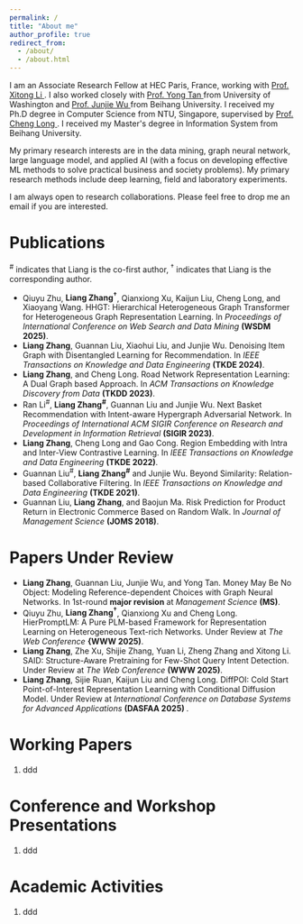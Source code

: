 ```yaml
---
permalink: /
title: "About me"
author_profile: true
redirect_from: 
  - /about/
  - /about.html
---
```


I am an Associate Research Fellow at HEC Paris, France, working with <a href="https://www.hec.edu/en/faculty-research/faculty-directory/faculty-member/LI-Xitong"> Prof. Xitong Li </a>. I also worked closely with <a href="https://foster.uw.edu/faculty-research/directory/yong-tan/"> Prof. Yong Tan </a> from University of Washington and <a href="https://semen.buaa.edu.cn/Faculty/Information_Systems/WU_Junjie/Profile.htm"> Prof. Junjie Wu </a> from Beihang University. I received my Ph.D degree in Computer Science from NTU, Singapore, supervised by <a href="https://personal.ntu.edu.sg/c.long/"> Prof. Cheng Long </a>.  I received my Master's degree in Information System from Beihang University. 

My primary research interests are in the data mining, graph neural network, large language model, and applied AI (with a focus on developing effective ML methods to solve practical business and society problems). My primary research methods include deep learning, field and laboratory experiments.

I am always open to research collaborations. Please feel free to drop me an email if you are interested.

Publications
======
<p> <sup>#</sup> indicates that Liang is the co-first author, <sup>&dagger;</sup> indicates that Liang is the corresponding author. </p>

<ul>
  <li>Qiuyu Zhu, <b>Liang Zhang<sup>&dagger;</sup></b>, Qianxiong Xu, Kaijun Liu, Cheng Long, and Xiaoyang Wang. HHGT: Hierarchical Heterogeneous Graph Transformer for Heterogeneous Graph Representation Learning. In <i>Proceedings of International Conference on Web Search and Data Mining </i> <b>(WSDM 2025)</b>.</li>
  <li><b>Liang Zhang</b>, Guannan Liu, Xiaohui Liu, and Junjie Wu. Denoising Item Graph with Disentangled Learning for Recommendation. In <i>IEEE Transactions on Knowledge and Data Engineering </i> <b>(TKDE 2024)</b>.</li>
  <li><b>Liang Zhang</b>, and Cheng Long. Road Network Representation Learning: A Dual Graph based Approach. In <i>ACM Transactions on Knowledge Discovery from Data </i> <b>(TKDD 2023)</b>.</li>
  <li>Ran Li<sup>#</sup>, <b>Liang Zhang<sup>#</sup></b>, Guannan Liu and Junjie Wu. Next Basket Recommendation with Intent-aware Hypergraph Adversarial Network. In <i>Proceedings of International ACM SIGIR Conference on Research and Development in Information Retrieval </i> <b>(SIGIR 2023)</b>.</li>
  <li><b>Liang Zhang</b>, Cheng Long and Gao Cong. Region Embedding with Intra and Inter-View Contrastive Learning. In <i>IEEE Transactions on Knowledge and Data Engineering</i> <b>(TKDE 2022)</b>.</li>
  <li>Guannan Liu<sup>#</sup>, <b>Liang Zhang<sup>#</sup></b> and Junjie Wu. Beyond Similarity: Relation-based Collaborative Filtering. In <i> IEEE Transactions on Knowledge and Data Engineering </i> <b>(TKDE 2021)</b>.</li>
  <li>Guannan Liu, <b>Liang Zhang</b>, and Baojun Ma. Risk Prediction for Product Return in Electronic Commerce
Based on Random Walk. In <i>Journal of Management Science </i> <b>(JOMS 2018)</b>.</li>
</ul>

Papers Under Review
======
<ul>
  <li><b>Liang Zhang</b>, Guannan Liu, Junjie Wu, and Yong Tan. Money May Be No Object: Modeling Reference-dependent Choices with Graph Neural Networks. In 1st-round <b>major revision</b> at <i>Management Science</i> <b>(MS)</b>.</li>
  <li>Qiuyu Zhu, <b>Liang Zhang<sup>&dagger;</sup></b>, Qianxiong Xu and Cheng Long. HierPromptLM: A Pure PLM-based Framework for Representation Learning on Heterogeneous Text-rich Networks. Under Review at <i>The Web Conference</i> <b>{WWW 2025)</b>.</li>
  <li><b>Liang Zhang</b>, Zhe Xu, Shijie Zhang, Yuan Li, Zheng Zhang and Xitong Li. SAID: Structure-Aware Pretraining for Few-Shot Query Intent Detection. Under Review at <i>The Web Conference</i> <b>(WWW 2025)</b>.</li>
  <li><b>Liang Zhang</b>, Sijie Ruan, Kaijun Liu and Cheng Long. DiffPOI: Cold Start Point-of-Interest Representation Learning with Conditional Diffusion Model. Under Review at <i>International Conference on Database Systems for Advanced Applications</i> <b>(DASFAA 2025) </b>.</li>
</ul>

Working Papers
======
1. ddd

Conference and Workshop Presentations
======
1. ddd

Academic Activities
======
1. ddd
